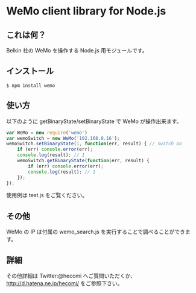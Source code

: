 WeMo client library for Node.js
=============

これは何？
--------------
Belkin 社の WeMo を操作する Node.js 用モジュールです。

インストール
--------------
	$ npm install wemo

使い方
--------------
以下のように getBinaryState/setBinaryState で WeMo が操作出来ます。

```javascript
var WeMo = new require('wemo')
var wemoSwitch = new WeMo('192.168.0.16');
wemoSwitch.setBinaryState(1, function(err, result) { // switch on
	if (err) console.error(err);
	console.log(result); // 1
	wemoSwitch.getBinaryState(function(err, result) {
		if (err) console.error(err);
		console.log(result); // 1
	});
});
```

使用例は test.js をご覧ください。

その他
--------------
WeMo の IP は付属の wemo_search.js を実行することで調べることができます。

詳細
--------------
その他詳細は Twitter:@hecomi へご質問いただくか、http://d.hatena.ne.jp/hecomi/ をご参照下さい。

